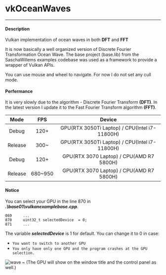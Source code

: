 # vkOceanWaves
---
#### Description  
Vulkan implementation of ocean waves in both **DFT** and **FFT**

It is now basically a well organized version of Discrete Fourier Transformation Ocean Wave. 
The base project (base.lib) from the SaschaWillems examples codebase was used as a framework to provide a wrapper of Vulkan APIs.

You can use mouse and wheel to navigate. For now I do not set any cull mode.

#### Perfermance
It is very slowly due to the algorithm - Discrete Fourier Transform **(DFT)**.
In the latest version I update it to the Fast Fourier Transform algorithm **(FFT)**.

|  Mode   |   FPS   |                    Device                     |
| :-----: | :-----: | :-------------------------------------------: |
|  Debug  |  120+   | GPU(RTX 3050Ti Laptop) / CPU(Intel i7-11800H) |
| Release |  300~   | GPU(RTX 3050Ti Laptop) / CPU(Intel i7-11800H) |
|  Debug  |  120+   |   GPU(RTX 3070 Laptop) / CPU(AMD R7 5800H)    |
| Release | 680~950 |   GPU(RTX 3070 Laptop) / CPU(AMD R7 5800H)    |

#### Notice 
You can select your GPU in the line 870 in ***.\base01\vulkanexamplebase.cpp***. 
```
869     ...
870     uint32_t selectedDevice  = 0;
871     ...
```
The variable ***selectedDevice*** is 1 for default. You can change it to 0 in case:
- `You want to switch to another GPU` 
- `You only have only one GPU and the program crashes at the GPU selection.`
 
![wave](https://user-images.githubusercontent.com/42757470/159940977-d4095f51-8ebb-47dd-9f47-5e612a761801.png)
~ (The GPU will show on the window title and the control panel as well.)
